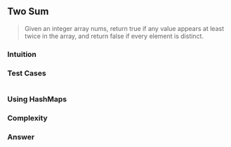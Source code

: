 ## Two Sum

> Given an integer array nums, return true if any value appears at least
> twice in the array, and return false if every element is distinct.

### Intuition

### Test Cases

```{.rs include=src/questions/two_sum.rs startLine=4 endLine=8}

```

### Using HashMaps

### Complexity

### Answer

```{.rs include=src/questions/two_sum.rs startLine=10 endLine=20}

```
